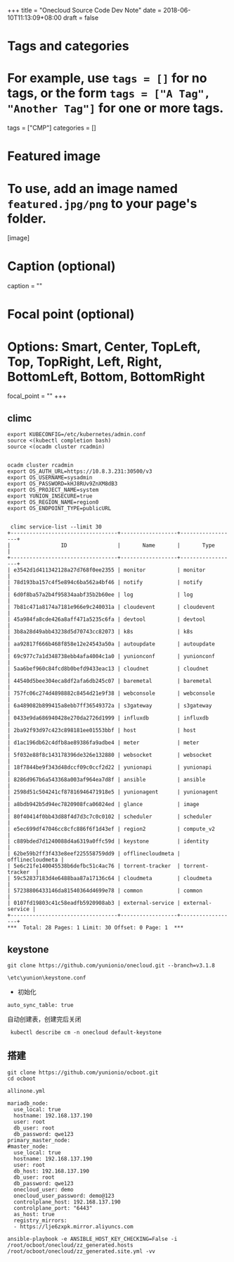 +++
title = "Onecloud Source Code Dev Note"
date = 2018-06-10T11:13:09+08:00
draft = false

# Tags and categories
# For example, use `tags = []` for no tags, or the form `tags = ["A Tag", "Another Tag"]` for one or more tags.
tags = ["CMP"]
categories = []

# Featured image
# To use, add an image named `featured.jpg/png` to your page's folder. 
[image]
  # Caption (optional)
  caption = ""

  # Focal point (optional)
  # Options: Smart, Center, TopLeft, Top, TopRight, Left, Right, BottomLeft, Bottom, BottomRight
  focal_point = ""
+++

## climc

```
export KUBECONFIG=/etc/kubernetes/admin.conf
source <(kubectl completion bash)
source <(ocadm cluster rcadmin)


ocadm cluster rcadmin
export OS_AUTH_URL=https://10.8.3.231:30500/v3
export OS_USERNAME=sysadmin
export OS_PASSWORD=kHJ8RUv9ZnXM8dB3
export OS_PROJECT_NAME=system
export YUNION_INSECURE=true
export OS_REGION_NAME=region0
export OS_ENDPOINT_TYPE=publicURL


 climc service-list --limit 30
+----------------------------------+------------------+------------------+
|                ID                |       Name       |       Type       |
+----------------------------------+------------------+------------------+
| e3542d1d411342128a27d768f0ee2355 | monitor          | monitor          |
| 78d193ba157c4f5e894c6ba562a4bf46 | notify           | notify           |
| 6d0f8ba57a2b4f95834aabf35b2b60ee | log              | log              |
| 7b81c471a8174a7181e966e9c240031a | cloudevent       | cloudevent       |
| 45a984fa8cde426a8aff471a5235c6fa | devtool          | devtool          |
| 3b8a28d49abb43238d5d70743cc82073 | k8s              | k8s              |
| aa92817f666b468f858e12e24543a50a | autoupdate       | autoupdate       |
| 69c977c7a1d348738ebb4afa4004c1a0 | yunionconf       | yunionconf       |
| 5aa6bef960c84fcd8b0befd9433eac13 | cloudnet         | cloudnet         |
| 44540d5bee304eca8df2afa6db245c07 | baremetal        | baremetal        |
| 757fc06c274d4898882c8454d21e9f38 | webconsole       | webconsole       |
| 6a489082b899415a8ebb7ff36549372a | s3gateway        | s3gateway        |
| 0433e9da686940428e270da2726d1999 | influxdb         | influxdb         |
| 2ba92f93d97c423c898181ee01553bbf | host             | host             |
| d1ac196db62c4dfb8ae89386fa9adbe4 | meter            | meter            |
| 5f032e88f8c143178396de326e132880 | websocket        | websocket        |
| 18f7844be9f343d48dccf09c0ccf2d22 | yunionapi        | yunionapi        |
| 8286d967b6a543368a003af964ea7d8f | ansible          | ansible          |
| 2598d51c504241cf87816946471918e5 | yunionagent      | yunionagent      |
| a8bdb942b5d94ec7820908fca06024ed | glance           | image            |
| 80f40414f0bb43d88f4d7d3c7c0c0102 | scheduler        | scheduler        |
| e5ec699df47046cc8cfc886f6f1d43ef | region2          | compute_v2       |
| c889bded7d1240088d4a6319a0ffc59d | keystone         | identity         |
| 62be59b2ff3f433e8eef225558759dd9 | offlinecloudmeta | offlinecloudmeta |
| 5e6c21fe140045538b6defbc51c4ac76 | torrent-tracker  | torrent-tracker  |
| 59c52837183d4e6488baa87a17136c64 | cloudmeta        | cloudmeta        |
| 57238806433146da81540364d4699e78 | common           | common           |
| 0107fd19803c41c58eadfb5920908ab3 | external-service | external-service |
+----------------------------------+------------------+------------------+
***  Total: 28 Pages: 1 Limit: 30 Offset: 0 Page: 1  ***

```


## keystone


```
git clone https://github.com/yunionio/onecloud.git --branch=v3.1.8
```

`\etc\yunion\keystone.conf`

- 初始化

```
auto_sync_table: true
```

自动创建表，创建完后关闭


```
 kubectl describe cm -n onecloud default-keystone
```


## 搭建

```
git clone https://github.com/yunionio/ocboot.git
cd ocboot
```

`allinone.yml`

```
mariadb_node:
  use_local: true
  hostname: 192.168.137.190
  user: root
  db_user: root
  db_password: qwe123
primary_master_node:
#master_node:
  use_local: true
  hostname: 192.168.137.190
  user: root
  db_host: 192.168.137.190
  db_user: root
  db_password: qwe123
  onecloud_user: demo
  onecloud_user_password: demo@123
  controlplane_host: 192.168.137.190
  controlplane_port: "6443"
  as_host: true
  registry_mirrors:
  - https://lje6zxpk.mirror.aliyuncs.com
```

```
ansible-playbook -e ANSIBLE_HOST_KEY_CHECKING=False -i /root/ocboot/onecloud/zz_generated.hosts /root/ocboot/onecloud/zz_generated.site.yml -vv

```
